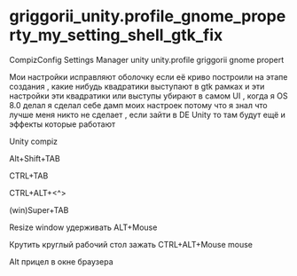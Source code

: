 # griggorii_unity.profile_gnome_property_my_setting_shell_gtk_fix
CompizConfig Settings Manager unity unity.profile griggorii gnome propert

Мои настройки исправляют оболочку если её криво построили на этапе создания , какие нибудь квадратики выступают в gtk рамках
и эти настройки эти квадратики или выступы убирают в самом UI , когда я OS 8.0 делал я сделал себе дамп моих настроек потому что я знал что
лучше меня никто не сделает , если зайти в DE Unity то там будут ещё и эффекты которые работают 

Unity compiz

Alt+Shift+TAB

CTRL+TAB

CTRL+ALT+<^>

(win)Super+TAB

Resize window удерживать ALT+Mouse

Крутить круглый рабочий стол зажать CTRL+ALT+Mouse mouse 

Alt прицел в окне браузера

